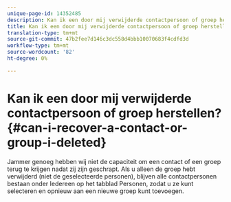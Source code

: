 ```yaml
---
unique-page-id: 14352485
description: Kan ik een door mij verwijderde contactpersoon of groep herstellen? - Marketo Docs - Productdocumentatie
title: Kan ik een door mij verwijderde contactpersoon of groep herstellen?
translation-type: tm+mt
source-git-commit: 47b2fee7d146c3dc558d4bbb10070683f4cdfd3d
workflow-type: tm+mt
source-wordcount: '82'
ht-degree: 0%

---
```



# Kan ik een door mij verwijderde contactpersoon of groep herstellen? {#can-i-recover-a-contact-or-group-i-deleted}

Jammer genoeg hebben wij niet de capaciteit om een contact of een groep terug te krijgen nadat zij zijn geschrapt. Als u alleen de groep hebt verwijderd (niet de geselecteerde personen), blijven alle contactpersonen bestaan onder Iedereen op het tabblad Personen, zodat u ze kunt selecteren en opnieuw aan een nieuwe groep kunt toevoegen.

